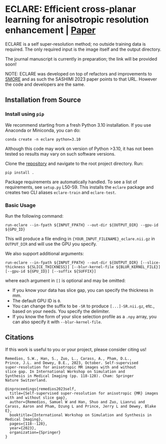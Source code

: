 # ECLARE: Efficient cross-planar learning for anisotropic resolution enhancement | [Paper](https://doi.org/10.1007/978-3-031-44689-4_12)
ECLARE is a self super-resolution method; no outside training data is required.
The only required input is the image itself and the output directory.

The journal manuscript is currently in preparation; the link will be provided soon!

NOTE: ECLARE was developed on top of refactors and improvements to [SMORE](https://gitlab.com/iacl/smore.git) and as such the SASHIMI 2023 paper points to that URL. However the code and developers are the same.

## Installation from Source

### Install using `pip`
We recommend starting from a fresh Python 3.10 installation. If you use Anaconda or Miniconda, you can do:

```conda create -n eclare python=3.10```

Although this code may work on version of Python >3.10, it has not been tested so results may vary on such software versions. 

Clone the [repository](https://github.com/sremedios/ECLARE) and navigate to the root project directory.
Run:

 ```pip install .```

Package requirements are automatically handled. To see a list of requirements, see `setup.py` L50-59.
This installs the `eclare` package and creates two CLI aliases `eclare-train` and `eclare-test`.
 
### Basic Usage

Run the following command:

```run-eclare --in-fpath ${INPUT_FPATH} --out-dir ${OUTPUT_DIR} --gpu-id ${GPU_ID}```

This will produce a file ending in `{YOUR_INPUT_FILENAME}_eclare.nii.gz` in `OUTPUT_DIR` and will use the GPU you specify.

We also support additional arguments:

```run-eclare --in-fpath ${INPUT_FPATH} --out-dir ${OUTPUT_DIR} [--slice-thickness ${SLICE_THICKNESS}] [--blur-kernel-file ${BLUR_KERNEL_FILE}] [--gpu-id ${GPU_ID}] [--suffix ${SUFFIX}]```

where each argument in `[]` is optional and may be omitted:
- If you know your data has slice gap, you can specify the thickness in mm.
- The default GPU ID is `0`. 
- You can change the suffix to be `-SR` to produce `[...]-SR.nii.gz`, etc., based on your needs. You specify the delimiter.
- If you know the form of your slice selection profile as a `.npy` array, you can also specify it with `--blur-kernel-file`. 

## Citations
If this work is useful to you or your project, please consider citing us!

```
Remedios, S.W., Han, S., Zuo, L., Carass, A., Pham, D.L., 
Prince, J.L. and Dewey, B.E., 2023, October. Self-supervised 
super-resolution for anisotropic MR images with and without 
slice gap. In International Workshop on Simulation and 
Synthesis in Medical Imaging (pp. 118-128). Cham: Springer 
Nature Switzerland.
```

```
@inproceedings{remedios2023self,
  title={Self-supervised super-resolution for anisotropic {MR} images with and without slice gap},
  author={Remedios, Samuel W and Han, Shuo and Zuo, Lianrui and Carass, Aaron and Pham, Dzung L and Prince, Jerry L and Dewey, Blake E},
  booktitle={International Workshop on Simulation and Synthesis in Medical Imaging},
  pages={118--128},
  year={2023},
  organization={Springer}
}
```
